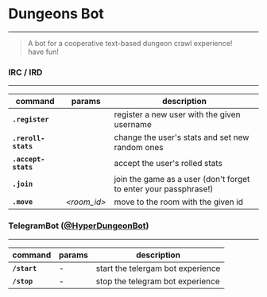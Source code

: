 # Dungeons Bot

***
> A bot for a cooperative text-based dungeon crawl experience!  
> have fun!

### IRC / IRD
------

command | params | description
--- | --- | ---
**`.register`** | *<username>* | register a new user with the given username
**`.reroll-stats`** | *<username>* | change the user's stats and set new random ones
**`.accept-stats`** | *<username>* | accept the user's rolled stats
**`.join`** | *<username> <passphrase>* | join the game as a user (don't forget to enter your passphrase!)
**`.move`** | *<room_id>* | move to the room with the given id

### TelegramBot ([@HyperDungeonBot](https://telegram.me/hyper_dungeon_bot))
------

command | params | description
--- | --- | ---
**`/start`** | *-* | start the telergam bot experience
**`/stop`** | *-* | stop the telegram bot experience